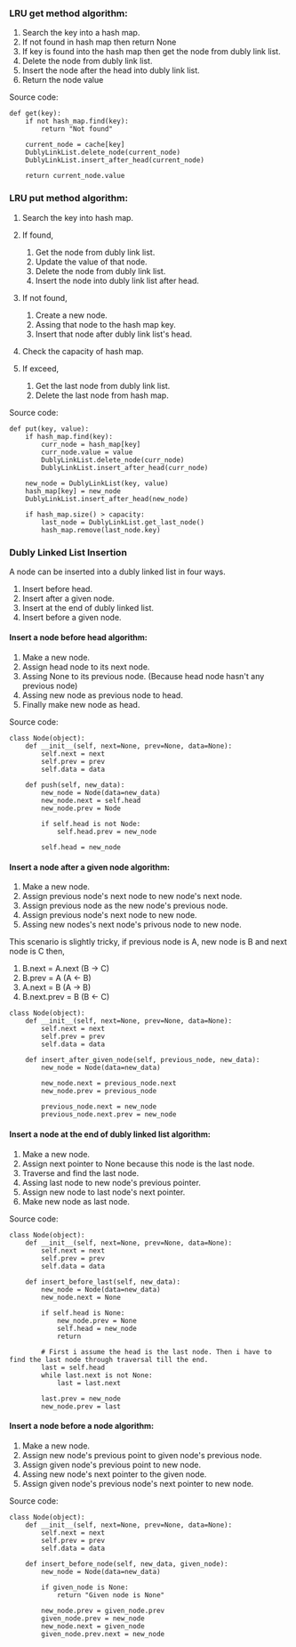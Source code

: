 ### LRU get method algorithm:

1. Search the key into a hash map.
2. If not found in hash map then return None
3. If key is found into the hash map then get the node from dubly link list.
4. Delete the node from dubly link list.
5. Insert the node after the head into dubly link list.
6. Return the node value


Source code:
```
def get(key):
    if not hash_map.find(key):
        return "Not found"
    
    current_node = cache[key]
    DublyLinkList.delete_node(current_node)
    DublyLinkList.insert_after_head(current_node)
    
    return current_node.value
```

### LRU put method algorithm:

1. Search the key into hash map.
2. If found,
    1. Get the node from dubly link list.
    2. Update the value of that node.
    3. Delete the node from dubly link list.
    4. Insert the node into dubly link list after head.

3. If not found,
     1. Create a new node.
     2. Assing that node to the hash map key.
     3. Insert that node after dubly link list's head.

4. Check the capacity of hash map.
5. If exceed,
    1. Get the last node from dubly link list.
    2. Delete the last node from hash map.


Source code:
```
def put(key, value):
    if hash_map.find(key):
        curr_node = hash_map[key]
        curr_node.value = value
        DublyLinkList.delete_node(curr_node)
        DublyLinkList.insert_after_head(curr_node)
        
    new_node = DublyLinkList(key, value)
    hash_map[key] = new_node
    DublyLinkList.insert_after_head(new_node)
        
    if hash_map.size() > capacity:
        last_node = DublyLinkList.get_last_node()
        hash_map.remove(last_node.key)
```

### Dubly Linked List Insertion
A node can be inserted into a dubly linked list in four ways.
1. Insert before head.
2. Insert after a given node.
3. Insert at the end of dubly linked list.
4. Insert before a given node.

#### Insert a node before head algorithm:
1. Make a new node.
2. Assign head node to its next node.
3. Assing None to its previous node. (Because head node hasn't any previous node)
4. Assing new node as previous node to head.
5. Finally make new node as head.

Source code:
```
class Node(object):
    def __init__(self, next=None, prev=None, data=None):
        self.next = next
        self.prev = prev
        self.data = data
           
    def push(self, new_data):
        new_node = Node(data=new_data)
        new_node.next = self.head
        new_node.prev = Node
        
        if self.head is not Node:
            self.head.prev = new_node
            
        self.head = new_node
```

#### Insert a node after a given node algorithm:
1. Make a new node.
2. Assign previous node's next node to new node's next node.
3. Assign previous node as the new node's previous node.
4. Assign previous node's next node to new node.
5. Assing new nodes's next node's privous node to new node.

This scenario is slightly tricky, if previous node is A, new node is B and next node is C then,
1. B.next = A.next  (B -> C)
2. B.prev = A       (A <- B)
3. A.next = B       (A -> B)
4. B.next.prev = B  (B <- C)

```
class Node(object):
    def __init__(self, next=None, prev=None, data=None):
        self.next = next
        self.prev = prev
        self.data = data
        
    def insert_after_given_node(self, previous_node, new_data):
        new_node = Node(data=new_data)
        
        new_node.next = previous_node.next
        new_node.prev = previous_node
        
        previous_node.next = new_node
        previous_node.next.prev = new_node
```

#### Insert a node at the end of dubly linked list algorithm:
1. Make a new node.
2. Assign next pointer to None because this node is the last node.
3. Traverse and find the last node.
4. Assing last node to new node's previous pointer.
5. Assign new node to last node's next pointer.
6. Make new node as last node.

Source code:
```
class Node(object):
    def __init__(self, next=None, prev=None, data=None):
        self.next = next
        self.prev = prev
        self.data = data
        
    def insert_before_last(self, new_data):
        new_node = Node(data=new_data)
        new_node.next = None

        if self.head is None:
            new_node.prev = None
            self.head = new_node
            return
        
        # First i assume the head is the last node. Then i have to find the last node through traversal till the end.
        last = self.head
        while last.next is not None:
            last = last.next
        
        last.prev = new_node
        new_node.prev = last 
```

#### Insert a node before a node algorithm:
1. Make a new node.
2. Assign new node's previous point to given node's previous node.
3. Assign given node's previous point to new node.
4. Assing new node's next pointer to the given node.
5. Assign given node's previous node's next pointer to new node.

Source code:
```
class Node(object):
    def __init__(self, next=None, prev=None, data=None):
        self.next = next
        self.prev = prev
        self.data = data
        
    def insert_before_node(self, new_data, given_node):
        new_node = Node(data=new_data)
        
        if given_node is None:
            return "Given node is None"
        
        new_node.prev = given_node.prev
        given_node.prev = new_node
        new_node.next = given_node
        given_node.prev.next = new_node
```

